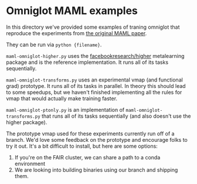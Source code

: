 # Omniglot MAML examples

In this directory we've provided some examples of traning omniglot that reproduce the experiments from [the original MAML paper](https://arxiv.org/abs/1703.03400).

They can be run via `python {filename}`.

`maml-omniglot-higher.py` uses the [facebookresearch/higher](https://github.com/facebookresearch/higher) metalearning package and is the reference implementation. It runs all of its tasks sequentially.

`maml-omniglot-transforms.py` uses an experimental vmap (and functional grad) prototype. It runs all of its tasks in parallel. In theory this should lead to some speedups, but we haven't finished implementing all the rules for vmap that would actually make training faster.

`maml-omniglot-ptonly.py` is an implementation of `maml-omniglot-transforms.py` that runs all of its tasks sequentially (and also doesn't use the higher package).

The prototype vmap used for these experiments currently run off of a branch.
We'd love some feedback on the prototype and encourage folks to try it out.
It's a bit difficult to install, but here are some options:
1. If you're on the FAIR cluster, we can share a path to a conda environment
2. We are looking into building binaries using our branch and shipping them.
